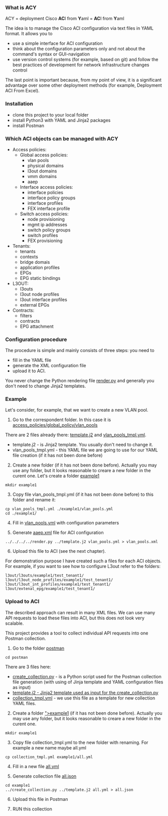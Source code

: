 <h3>What is ACY</h3>

ACY = deployment Cisco <b>AC</b>I from <b>Y</b>aml = <b>AC</b>I from <b>Y</b>aml

The idea is to manage the Cisco ACI configuration via text files in YAML format. It allows you to
- use a simple interface for ACI configuration
- think about the configuration parameters only and not about the command's syntax or GUI-navigation
- use version control systems (for example, based on git) and follow the best practices of development for network infrastructure changes control

The last point is important because, from my point of view, it is a significant advantage over some other deployment methods (for example, Deployment ACI From Excel).

<h3>Installation</h3>

- clone this project to your local folder
- install Python3 with YAML and Jinja2 packages
- install Postman

<h3>Which ACI objects can be managed with ACY</h3>

- Access policies:
  - Global access policies:
    - vlan pools
    - physical domains
    - l3out domains
    - vmm domains
    - aaep
  - Interface access policies:
    - interface policies
    - interface policy groups
    - interface profiles
    - FEX interface profile 
  - Switch access policies:
    - node provisioning
    - mgmt ip addresses
    - switch policy groups
    - switch profiles
    - FEX provisioning
- Tenants:
  - tenants
  - contexts 
  - bridge domais
  - application profiles
  - EPGs
  - EPG static bindings
- L3OUT:
  - l3outs
  - l3out node profiles
  - l3out interface profiles
  - external EPGs
- Contracts:
  - filters
  - contracts
  - EPG attachment
  
<h3>Configuration procedure</h3>

The procedure is simple and mainly consists of three steps: you need to 

- fill in the YAML file
- generate the XML configuration file 
- upload it to ACI.  

You never change the Python rendering file <a href="https://github.com/nihole/ACY/blob/master/render.py">render.py</a> and generally you don't need to change Jinja2 templates.

<h3>Example</h3>

Let's consider, for example, that we want to create a new VLAN pool.

1. Go to the correspondent folder. In this case it is <a href="https://github.com/nihole/ACY/tree/master/access_policies/global_policy/aaep">access_policies/global_policy/vlan_pools</a>

There are 2 files already there: <a href="https://github.com/nihole/ACY/blob/master/access_policies/global_policy/aaep/template.j2">template.j2</a> and <a href="https://github.com/nihole/ACY/blob/master/access_policies/global_policy/aaep/aaep_tmpl.yml">vlan_pools_tmpl.yml</a>.
- template.j2 - is Jinja2 template. You usually don't need to change it.
- vlan_pools_tmpl.yml - this YAML file we are going to use for our YAML file creation (if it has not been done before)

2. Create a new folder (if it has not been done before). Actually you may use any folder, but it looks reasonable to creare a new folder in the curent one. Let's create a folder <a href="https://github.com/nihole/ACY/tree/master/access_policies/global_policy/aaep/example1">example1</a> 

```
mkdir example1
```

3. Copy file vlan_pools_tmpl.yml (if it has not been done before) to this folder and rename it:

```
cp vlan_pools_tmpl.yml ./example1/vlan_pools.yml
cd ./example1/
```

4. Fill in <a href="https://github.com/nihole/ACY/blob/master/access_policies/global_policy/aaep/example1/aaep.yml">vlan_pools.yml</a> with configuration parameters

5. Generate <a href="https://github.com/nihole/ACY/blob/master/access_policies/global_policy/aaep/example1/aaep.xml">aaep.xml</a> file for ACI configuration 

```
../../../../render.py ../template.j2 vlan_pools.yml > vlan_pools.xml
```

6. Upload this file to ACI (see the next chapter).

For demonstration purpose I have created such a files for each ACI objects. For example, if you want to see how to configure L3out refer to the folders:

```
l3out/l3outs/example1/test_tenant1/
l3out/l3out_node_profiles/example1/test_tenant1/
l3out/l3out_int_profiles/example1/test_tenant1/
l3out/extenal_epg/example1/test_tenant1/
```

<h3>Upload to ACI</h3>

The described approach can result in many XML files. We can use many API requests to load these files into ACI, but this does not look very scalable.

This project provides a tool to collect individual API requests into one Postman collection.

1. Go to the folder <a href="https://github.com/nihole/ACY/tree/master/postman">postman</a>
```
cd postman
```
There are 3 files here: 
- <a href="https://github.com/nihole/ACY/blob/master/postman/check_collection.py">create_collection.py</a> - is a Python script used for the Postman collection file generation (with using of Jinja template and YAML configuration files as input)
- <a href="https://github.com/nihole/ACY/blob/master/postman/template.j2">template.j2</b> - Jinja2 template used as input for the create_collection.py
- <a href="https://github.com/nihole/ACY/blob/master/postman/collection_tmpl.yml">collection_tmpl.yml</a> - we use this file as a template for new collection YAML files.

2. Create a folder <a href="https://github.com/nihole/ACY/tree/master/postman">">example1</a> (if it has not been done before). Actually you may use any folder, but it looks reasonable to creare a new folder in the curent one.

```
mkdir example1
```
3. Copy file collection_tmpl.yml to the new folder with renaming. For example a new name maybe all.yml

```
cp collection_tmpl.yml example1/all.yml
```

4. Fill in a new file <a href="https://github.com/nihole/ACY/blob/master/postman/example1/all.yml">all.yml</a>

5. Generate collection file <a href="https://github.com/nihole/ACY/blob/master/postman/example1/all.json">all.json</a>

```
cd example1
../create_collection.py ../template.j2 all.yml > all.json
```
6. Upload this file in Postman

7. RUN this collection



